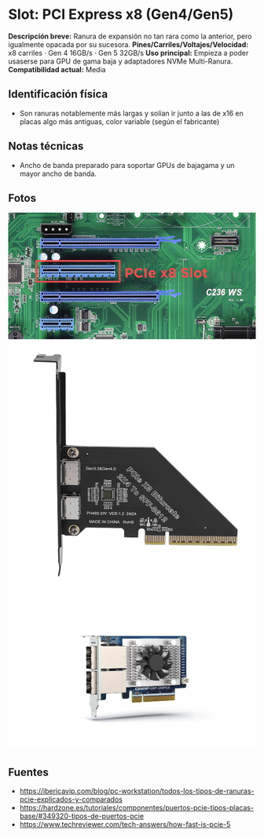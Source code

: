 # Slot: PCI Express x8 (Gen4/Gen5)

**Descripción breve:** Ranura de expansión no tan rara como la anterior, pero igualmente opacada por su sucesora.
**Pines/Carriles/Voltajes/Velocidad:** x8 carriles · Gen 4 16GB/s · Gen 5 32GB/s
**Uso principal:** Empieza a poder usaserse para GPU de gama baja y adaptadores NVMe Multi-Ranura.
**Compatibilidad actual:** Media

## Identificación física
- Son ranuras notablemente más largas y solían ir junto a las de x16 en placas algo más antiguas, color variable (según el fabricante)

## Notas técnicas
- Ancho de banda preparado para soportar GPUs de bajagama y un mayor ancho de banda.

## Fotos
![Slot PCIe x8](../../../assets/img/12-slots_expansion/PCIe_x8_Slot.png "Slot PCIe x8")
![Tarjeta Expansion x8](../../../assets/img/12-slots_expansion/Tarjeta_Expansion_x8.jpg "Tarjeta Expansion x8")
![Tarjeta NAS x8](../../../assets/img/12-slots_expansion/Tarjeta_NAS_x8.png "Tarjeta NAS x8")
## Fuentes
- https://ibericavip.com/blog/pc-workstation/todos-los-tipos-de-ranuras-pcie-explicados-y-comparados
- https://hardzone.es/tutoriales/componentes/puertos-pcie-tipos-placas-base/#349320-tipos-de-puertos-pcie
- https://www.techreviewer.com/tech-answers/how-fast-is-pcie-5